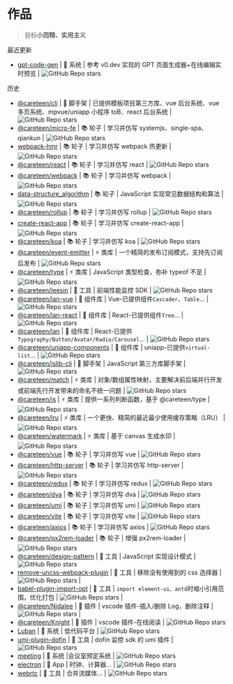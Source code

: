 # 作品

> 目标**小而精、实用主义**

最近更新

- [gpt-code-gen](http://gpt.careteen.cn/) | 🚀 系统 | 参考 v0.dev 实现的 GPT 页面生成器+在线编辑实时预览 | ![GitHub Repo stars](https://img.shields.io/github/stars/careteenL/gpt-code-gen)

历史

- [@careteen/cli](https://github.com/careteenL/cli) | 🚀 脚手架 | 已提供模板项目第三方库、vue 后台系统、vue 多页系统、mpvue/uniapp 小程序 toB、react 后台系统 | ![GitHub Repo stars](https://img.shields.io/github/stars/careteenL/cli)
- [@careteen/micro-fe](https://github.com/careteenL/micro-fe) | 📚 轮子 | 学习并仿写 systemjs、single-spa、qiankun | ![GitHub Repo stars](https://img.shields.io/github/stars/careteenL/micro-fe)
- [webpack-hmr](https://github.com/careteenL/webpack-hmr) | 📚 轮子 | 学习并仿写 webpack 热更新 | ![GitHub Repo stars](https://img.shields.io/github/stars/careteenL/webpack-hmr)
- [@careteen/react](https://github.com/careteenL/react) | 📚 轮子 | 学习并仿写 react | ![GitHub Repo stars](https://img.shields.io/github/stars/careteenL/react)
- [@careteen/webpack](https://github.com/careteenL/webpack) | 📚 轮子 | 学习并仿写 webpack | ![GitHub Repo stars](https://img.shields.io/github/stars/careteenL/webpack)
- [data-structure_algorithm](https://github.com/careteenL/data-structure_algorithm) | 📚 轮子 | JavaScript 实现常见数据结构和算法 | ![GitHub Repo stars](https://img.shields.io/github/stars/careteenL/data-structure_algorithm)
- [@careteen/rollup](https://github.com/careteenL/rollup) | 📚 轮子 | 学习并仿写 rollup | ![GitHub Repo stars](https://img.shields.io/github/stars/careteenL/rollup)
- [create-react-app](https://github.com/careteenL/create-react-app) | 📚 轮子 | 学习并仿写 create-react-app | ![GitHub Repo stars](https://img.shields.io/github/stars/careteenL/create-react-app)
- [@careteen/koa](https://github.com/careteenL/koa) | 📚 轮子 | 学习并仿写 koa | ![GitHub Repo stars](https://img.shields.io/github/stars/careteenL/koa)
- [@careteen/event-emitter](https://github.com/careteenL/event-emitter) | ⚡️ 类库 | 一个精简的发布订阅模式，支持先订阅后发布 | ![GitHub Repo stars](https://img.shields.io/github/stars/careteenL/event-emitter)
- [@careteen/type](https://github.com/careteenL/type) | ⚡️ 类库 | JavaScript 类型检查，弥补 typeof 不足 | ![GitHub Repo stars](https://img.shields.io/github/stars/careteenL/type)
- [@careteen/leesin](https://github.com/careteenL/leeSin) | 🚀 工具 | 前端性能监控 SDK | ![GitHub Repo stars](https://img.shields.io/github/stars/careteenL/leeSin)
- [@careteen/lan-vue](https://github.com/careteenL/lan-vue) | 💄 组件库 | Vue-已提供组件`Cascader`、`Table`... | ![GitHub Repo stars](https://img.shields.io/github/stars/careteenL/lan-vue)
- [@careteen/lan-react](https://github.com/careteenL/lan-react) | 💄 组件库 | React-已提供组件`Tree`... | ![GitHub Repo stars](https://img.shields.io/github/stars/careteenL/lan-react)
- [@careteen/lan](https://github.com/careteenL/lan) | 💄 组件库 | React-已提供`Typography/Button/Avatar/Radio/Carousel`... | ![GitHub Repo stars](https://img.shields.io/github/stars/careteenL/lan)
- [@careteen/uniapp-components](https://github.com/careteenL/uniapp-components) | 💄 组件库 | uniapp-已提供`virtual-list`... | ![GitHub Repo stars](https://img.shields.io/github/stars/careteenL/uniapp-components)
- [@careteen/jslib-cli](https://github.com/careteenL/jslib-cli) | 🚀 脚手架 | JavaScript 第三方库脚手架 | ![GitHub Repo stars](https://img.shields.io/github/stars/careteenL/jslib-cli)
- [@careteen/match](https://github.com/careteenL/match) | ⚡️ 类库 | 对象/数组属性映射，主要解决前后端并行开发或前端先行开发带来的命名不统一问题 | ![GitHub Repo stars](https://img.shields.io/github/stars/careteenL/match)
- [@careteen/is](https://github.com/careteenL/is) | ⚡️ 类库 | 提供一系列判断函数，基于 @careteen/type | ![GitHub Repo stars](https://img.shields.io/github/stars/careteenL/is)
- [@careteen/lru](https://github.com/careteenL/lru) | ⚡️ 类库 | 一个更快、精简的最近最少使用缓存策略（LRU） | ![GitHub Repo stars](https://img.shields.io/github/stars/careteenL/lru)
- [@careteen/watermark](https://github.com/careteenL/watermark) | ⚡️ 类库 | 基于 canvas 生成水印 | ![GitHub Repo stars](https://img.shields.io/github/stars/careteenL/watermark)
- [@careteen/vue](https://github.com/careteenL/vue) | 📚 轮子 | 学习并仿写 vue | ![GitHub Repo stars](https://img.shields.io/github/stars/careteenL/vue)
- [@careteen/http-server](https://github.com/careteenL/http-server) | 📚 轮子 | 学习并仿写 http-server | ![GitHub Repo stars](https://img.shields.io/github/stars/careteenL/http-server)
- [@careteen/redux](https://github.com/careteenL/redux) | 📚 轮子 | 学习并仿写 redux | ![GitHub Repo stars](https://img.shields.io/github/stars/careteenL/redux)
- [@careteen/dva](https://github.com/careteenL/dva) | 📚 轮子 | 学习并仿写 dva | ![GitHub Repo stars](https://img.shields.io/github/stars/careteenL/dva)
- [@careteen/umi](https://github.com/careteenL/umi) | 📚 轮子 | 学习并仿写 umi | ![GitHub Repo stars](https://img.shields.io/github/stars/careteenL/umi)
- [@careteen/vite](https://github.com/careteenL/vite) | 📚 轮子 | 学习并仿写 vite | ![GitHub Repo stars](https://img.shields.io/github/stars/careteenL/vite)
- [@careteen/axios](https://github.com/careteenL/axios) | 📚 轮子 | 学习并仿写 axios | ![GitHub Repo stars](https://img.shields.io/github/stars/careteenL/axios)
- [@careteen/px2rem-loader](https://github.com/careteenL/px2rem-loader) | 📚 轮子 | 增强 px2rem-loader | ![GitHub Repo stars](https://img.shields.io/github/stars/careteenL/px2rem-loader)
- [@careteen/design-pattern](https://github.com/careteenL/design-pattern) | 🔨 工具 | JavaScript 实现设计模式 | ![GitHub Repo stars](https://img.shields.io/github/stars/careteenL/design-pattern)
- [remove-uncss-webpack-plugin](https://github.com/careteenL/remove-uncss-webpack-plugin) | 🔨 工具 | 移除没有使用到的 css 选择器 | ![GitHub Repo stars](https://img.shields.io/github/stars/careteenL/remove-uncss-webpack-plugin) |
- [babel-plugin-import-opt](https://github.com/careteenL/babel-plugin-import-opt) | 🔨 工具 | `import element-ui、antd`时缩小引用范围，优化打包 | ![GitHub Repo stars](https://img.shields.io/github/stars/careteenL/babel-plugin-import-opt) |
- [@careteen/Nidalee](https://github.com/careteenL/vscode-extension-nidalee) | 🔨 插件 | vscode 插件-插入/删除 Log，删除注释 | ![GitHub Repo stars](https://img.shields.io/github/stars/careteenL/vscode-extension-nidalee) |
- [@careteen/Knight](https://github.com/careteenL/vscode-extension-knight) | 🔨 插件 | vscode 插件-在线阅读 | ![GitHub Repo stars](https://img.shields.io/github/stars/careteenL/vscode-extension-knight)
- [Luban](http://luban.careteen.cn/) | 🚀 系统 | 低代码平台 | ![GitHub Repo stars](https://img.shields.io/github/stars/careteenL/LuBan)
- [umi-plugin-dofin](https://github.com/careteenL/umi-plugin-dofin) | 🚀 工具 | dofin 监控 sdk 的 umi 插件 | ![GitHub Repo stars](https://img.shields.io/github/stars/careteenL/umi-plugin-dofin)
- [meeting](http://meeting.careteen.cn/) | 🚀 系统 |会议室预定系统 | ![GitHub Repo stars](https://img.shields.io/github/stars/careteenL/gpt-code-gen)
- [electron](https://github.com/careteenL/electron) | 🚀 App | 时钟、计算器... | ![GitHub Repo stars](https://img.shields.io/github/stars/careteenL/electron)
- [webrtc](https://github.com/careteenL/webrtc) | 🚀 工具 | 合并流媒体... | ![GitHub Repo stars](https://img.shields.io/github/stars/careteenL/webrtc)
